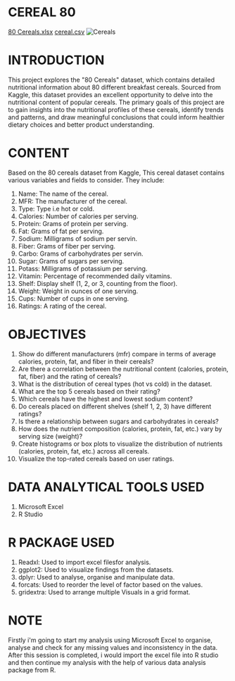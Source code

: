 # CEREAL 80
[80 Cereals.xlsx](https://github.com/user-attachments/files/16314575/80.Cereals.xlsx)
[cereal.csv](https://github.com/user-attachments/files/16314574/cereal.csv)
![Cereals](https://github.com/user-attachments/assets/33b16a8b-4d77-4e1e-902f-a36cc31bc52e)

# INTRODUCTION
This project explores the "80 Cereals" dataset, which contains detailed nutritional information about 80 different breakfast cereals. Sourced from Kaggle, this dataset provides an excellent opportunity to delve into the nutritional content of popular cereals. The primary goals of this project are to gain insights into the nutritional profiles of these cereals, identify trends and patterns, and draw meaningful conclusions that could inform healthier dietary choices and better product understanding.

# CONTENT
Based on the 80 cereals dataset from Kaggle, This cereal dataset contains various variables and fields to consider. They include:
1.  Name: The name of the cereal.
2.  MFR:  The manufacturer of the cereal.
3.  Type: Type i.e hot or cold.
4.  Calories: Number of calories per serving.
5.  Protein: Grams of protein per serving.
6.  Fat: Grams of fat per serving.
7.  Sodium: Milligrams of sodium per servin.
8.  Fiber: Grams of fiber per serving.
9.  Carbo: Grams of carbohydrates per servin.
10. Sugar: Grams of sugars per serving.
11. Potass: Milligrams of potassium per serving.
12. Vitamin: Percentage of recommended daily vitamins.
13. Shelf: Display shelf (1, 2, or 3, counting from the floor).
14. Weight: Weight in ounces of one serving.
15. Cups: Number of cups in one serving.
16. Ratings: A rating of the cereal.

# OBJECTIVES
1.  Show do different manufacturers (mfr) compare in terms of average calories, protein, fat, and fiber in their cereals?
2.  Are there a correlation between the nutritional content (calories, protein, fat, fiber) and the rating of cereals?
3.  What is the distribution of cereal types (hot vs cold) in the dataset.
4.  What are the top 5 cereals based on their rating?
5.  Which cereals have the highest and lowest sodium content?
6.  Do cereals placed on different shelves (shelf 1, 2, 3) have different ratings?
7.  Is there a relationship between sugars and carbohydrates in cereals?
8.  How does the nutrient composition (calories, protein, fat, etc.) vary by serving size (weight)?
9.  Create histograms or box plots to visualize the distribution of nutrients (calories, protein, fat, etc.) across all cereals.
10. Visualize the top-rated cereals based on user ratings.

# DATA ANALYTICAL TOOLS USED
1. Microsoft Excel
2. R Studio

# R PACKAGE USED
1. Readxl: Used to import excel filesfor analysis.
2. ggplot2: Used to visualize findings from the datasets.
3. dplyr: Used to analyse, organise and manipulate data.
4. forcats: Used to reorder the level of factor based on the values.
5. gridextra: Used to arrange multiple Visuals in a grid format.

# NOTE 
Firstly i'm going to start my analysis using Microsoft Excel to organise, analyse and check for any missing values and inconsistency in the data. After this session is completed, i would import the excel file into R studio and then continue my analysis with the help of various data analysis package from R.
